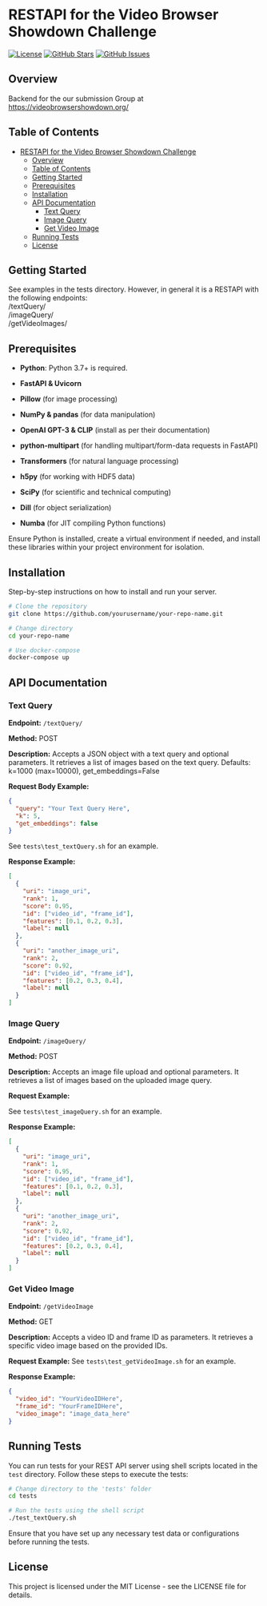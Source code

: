 # RESTAPI for the Video Browser Showdown Challenge 

<!-- ![Your Project Logo](logo.png)  If applicable -->

[![License](https://img.shields.io/badge/license-MIT-blue.svg)](LICENSE)
[![GitHub Stars](https://img.shields.io/github/stars/yourusername/your-repo-name.svg)](https://github.com/yourusername/your-repo-name/stargazers)
[![GitHub Issues](https://img.shields.io/github/issues/yourusername/your-repo-name.svg)](https://github.com/yourusername/your-repo-name/issues)

## Overview

Backend for the our submission Group at https://videobrowsershowdown.org/


## Table of Contents

- [RESTAPI for the Video Browser Showdown Challenge](#restapi-for-the-video-browser-showdown-challenge)
  - [Overview](#overview)
  - [Table of Contents](#table-of-contents)
  - [Getting Started](#getting-started)
  - [Prerequisites](#prerequisites)
  - [Installation](#installation)
  - [API Documentation](#api-documentation)
    - [Text Query](#text-query)
    - [Image Query](#image-query)
    - [Get Video Image](#get-video-image)
  - [Running Tests](#running-tests)
  - [License](#license)

## Getting Started

See examples in the tests directory.
However, in general it is a RESTAPI with the following endpoints:  
/textQuery/  
/imageQuery/  
/getVideoImages/  

## Prerequisites

- **Python**: Python 3.7+ is required.

- **FastAPI & Uvicorn**

- **Pillow** (for image processing)

- **NumPy & pandas** (for data manipulation)

- **OpenAI GPT-3 & CLIP** (install as per their documentation)

- **python-multipart** (for handling multipart/form-data requests in FastAPI)

- **Transformers** (for natural language processing)

- **h5py** (for working with HDF5 data)

- **SciPy** (for scientific and technical computing)

- **Dill** (for object serialization)

- **Numba** (for JIT compiling Python functions)

Ensure Python is installed, create a virtual environment if needed, and install these libraries within your project environment for isolation.


## Installation

Step-by-step instructions on how to install and run your server.

```bash
# Clone the repository
git clone https://github.com/yourusername/your-repo-name.git

# Change directory
cd your-repo-name

# Use docker-compose
docker-compose up
```


## API Documentation

### Text Query

**Endpoint:** `/textQuery/`

**Method:** POST

**Description:** Accepts a JSON object with a text query and optional parameters. It retrieves a list of images based on the text query. Defaults: k=1000 (max=10000), get_embeddings=False

**Request Body Example:**
```json
{
  "query": "Your Text Query Here",
  "k": 5,
  "get_embeddings": false
}
```
  
See `tests\test_textQuery.sh` for an example.

**Response Example:**
```json
[
  {
    "uri": "image_uri",
    "rank": 1,
    "score": 0.95,
    "id": ["video_id", "frame_id"],
    "features": [0.1, 0.2, 0.3],
    "label": null
  },
  {
    "uri": "another_image_uri",
    "rank": 2,
    "score": 0.92,
    "id": ["video_id", "frame_id"],
    "features": [0.2, 0.3, 0.4],
    "label": null
  }
]
```

### Image Query

**Endpoint:** `/imageQuery/`

**Method:** POST

**Description:** Accepts an image file upload and optional parameters. It retrieves a list of images based on the uploaded image query.

**Request Example:**

See `tests\test_imageQuery.sh` for an example.

**Response Example:**
```json
[
  {
    "uri": "image_uri",
    "rank": 1,
    "score": 0.95,
    "id": ["video_id", "frame_id"],
    "features": [0.1, 0.2, 0.3],
    "label": null
  },
  {
    "uri": "another_image_uri",
    "rank": 2,
    "score": 0.92,
    "id": ["video_id", "frame_id"],
    "features": [0.2, 0.3, 0.4],
    "label": null
  }
]
```

### Get Video Image

**Endpoint:** `/getVideoImage`

**Method:** GET

**Description:** Accepts a video ID and frame ID as parameters. It retrieves a specific video image based on the provided IDs.

**Request Example:**
See `tests\test_getVideoImage.sh` for an example.

**Response Example:**
```json
{
  "video_id": "YourVideoIDHere",
  "frame_id": "YourFrameIDHere",
  "video_image": "image_data_here"
}
```


## Running Tests

You can run tests for your REST API server using shell scripts located in the `test` directory. Follow these steps to execute the tests:

```bash
# Change directory to the 'tests' folder
cd tests

# Run the tests using the shell script
./test_textQuery.sh
```
Ensure that you have set up any necessary test data or configurations before running the tests.

## License
This project is licensed under the MIT License - see the LICENSE file for details.